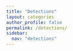 ```yaml
---
title: "Detections"
layout: categories
author_profile: false
permalink: /detections/
sidebar:
  nav: "detections"
---
```

